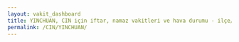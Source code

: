 ```yaml
---
layout: vakit_dashboard
title: YINCHUAN, CIN için iftar, namaz vakitleri ve hava durumu - ilçe/eyalet seç
permalink: /CIN/YINCHUAN/
---
```


<script type="text/javascript">
  var GLOBAL_COUNTRY = 'CIN';
  var GLOBAL_CITY = 'YINCHUAN';
  var GLOBAL_STATE = '';
  var lat = 72;
  var lon = 21;
</script>
